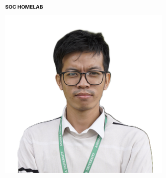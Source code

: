 ### SOC HOMELAB



![image](https://raw.githubusercontent.com/NATTOMR/SOCHomeLab/refs/heads/main/pass-size%20photograph.JPG)
